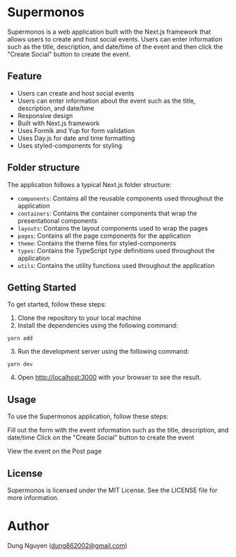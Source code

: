 # Supermonos

Supermonos is a web application built with the Next.js framework that allows users to create and host social events. Users can enter information such as the title, description, and date/time of the event and then click the "Create Social" button to create the event.

## Feature

- Users can create and host social events
- Users can enter information about the event such as the title, description, and date/time
- Responsive design
- Built with Next.js framework
- Uses Formik and Yup for form validation
- Uses Day.js for date and time formatting
- Uses styled-components for styling

## Folder structure

The application follows a typical Next.js folder structure:

- `components`: Contains all the reusable components used throughout the application
- `containers`: Contains the container components that wrap the presentational components
- `layouts`: Contains the layout components used to wrap the pages
- `pages`: Contains all the page components for the application
- `theme`: Contains the theme files for styled-components
- `types`: Contains the TypeScript type definitions used throughout the application
- `utils`: Contains the utility functions used throughout the application

## Getting Started

To get started, follow these steps:

1. Clone the repository to your local machine
2. Install the dependencies using the following command:

```
yarn add
```

3. Run the development server using the following command:

```
yarn dev
```

4. Open [http://localhost:3000](http://localhost:3000) with your browser to see the result.

## Usage

To use the Supermonos application, follow these steps:

Fill out the form with the event information such as the title, description, and date/time
Click on the "Create Social" button to create the event

View the event on the Post page

## License

Supermonos is licensed under the MIT License. See the LICENSE file for more information.

# Author

Dung Nguyen (dung862002@gmail.com)
